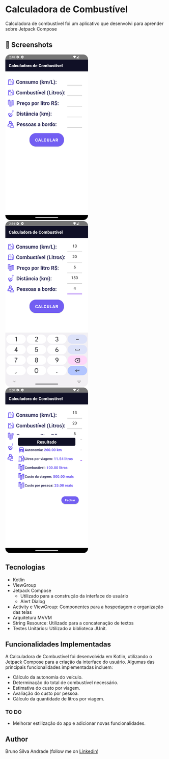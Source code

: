 # Calculadora de Combustível
Calculadora de combustível foi um aplicativo que desenvolvi para aprender sobre Jetpack Compose


## :camera_flash: Screenshots
<!-- You can add more screenshots here if you like -->
<img src="/result/imagem1.png" width="260">&emsp;<img src="/result/imagem2.png" width="260">&emsp;<img src="/result/imagem3.png" width="260">

## Tecnologias

* Kotlin
* ViewGroup
* Jetpack Compose
  - Utilizado para a construção da interface do usuário
  - Alert Dialog
* Activity e ViewGroup: Componentes para a hospedagem e organização das telas
* Arquitetura MVVM
* String Resource: Utilizado para a concatenação de textos
* Testes Unitários: Utilizado a biblioteca JUnit.
  
## Funcionalidades Implementadas

A Calculadora de Combustível foi desenvolvida em Kotlin, utilizando o Jetpack Compose para a criação da interface do usuário. Algumas das principais funcionalidades implementadas incluem:

* Cálculo da autonomia do veículo.
* Determinação do total de combustível necessário.
* Estimativa do custo por viagem.
* Avaliação do custo por pessoa.
* Cálculo da quantidade de litros por viagem.

### TO DO
- Melhorar estilização do app e adicionar novas funcionalidades.

## Author
Bruno Silva Andrade (follow me on [Linkedin](https://linkedin.com/in/bruno-andrade-312a48141))
